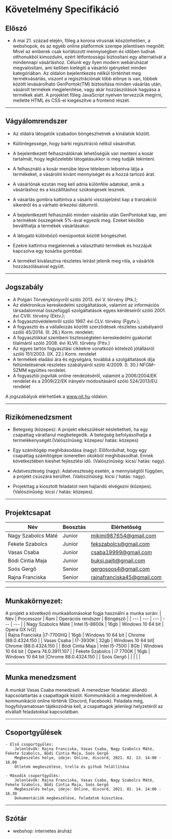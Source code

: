 # Követelmény Specifikáció

## Előszó

- A mai 21. század elején, főleg a korona vírusnak köszönhetően, a webshopok, és az egyéb online platformok szerepe jelentősen megnőtt. Mivel az emberek csak korlátozott mennyiségben és időben tudnak otthonukból kimozdulni, ezért létfontosságú biztosítani egy alternatívát a mindennapi vásárláshoz. Célunk egy ilyen modern webáruházat megvalósítani, ami kellően kielégíti a vásárlói igényeket minden kategóriában. Az oldalon bejelentkezés nélkül történhet meg termékvásárlás, viszont a regisztrációnak több előnye is van, többek között levásárolható GenPontok(TM) biztosítása minden vásárlás után, vásárolt termékek megjelenítése, vagy akár hozzászólások hagyása a termékek alatt. A projektet főleg JavaScript nyelven tervezzük megírni, mellette HTML és CSS-el kiegészítve a frontend részét.
----------------------------------

## Vágyálomrendszer

- Az oldalra látogatók szabadon böngészhetnek a kínálatok között.
- Különlegessége, hogy bárki regisztráció nélkül vásárolhat.

- A bejelentkezett felhasználóknak lehetőségük van menteni a kosár tartalmát, hogy legközelebbi látogatásukkor is meg tudják tekinteni.

- A felhasználó a kosár menübe lépve tételesen lebontva látja a termékeket, a vásárolni kívánt mennyiséget és a hozzá tartozó árat.
- A vásárlónak ezután meg kell adnia különféle adatokat, amik a vásárláshoz és a kiszállításhoz szükségesek lesznek.
- A vásárlás gombra kattintva a vásárló visszajelzést kap a tranzakció sikeréről és a várható érkezési dátumról.

- A bejelentkezett felhasználó minden vásárlás után GenPontokat kap, ami a termékek összegének 5%-ával egyezik meg. Ezeket később beválthatja a termékek vásárlásakor.

- A látogató különböző menüpontok között böngészhet.
- Ezekre kattintva megjelennek a választható termékek és hozzájuk kapcsolva egy kosárba gombbal.
- A terméket kiválasztva részletes leírást jelenik meg róla, a vásárlók hozzászólásaival együtt.
----------------------------------

## Jogszabály

- A Polgári Törvénykönyvről szóló 2013. évi V. törvény (Ptk.);
- Az elektronikus kereskedelmi szolgáltatások, valamint az információs társadalommal összefüggő szolgáltatások egyes kérdéseiről szóló 2001. évi CVIII. törvény (Ektv.);
- A fogyasztóvédelemről szóló 1997. évi CLV. törvény (Fgytv.);
- A fogyasztó és a vállalkozás közötti szerződések részletes szabályairól szóló 45/2014. (II. 26.) Korm. rendelet;
- A fogyasztókkal szembeni tisztességtelen kereskedelmi gyakorlat tilalmáról szóló 2008. évi XLVII. törvény (Fttv.)
- Az egyes tartós fogyasztási cikkekre vonatkozó kötelező jótállásról szóló 151/2003. (IX. 22.) Korm. rendelet
- A termékek eladási ára és egységára, továbbá a szolgáltatások díja feltüntetésének részletes szabályairól szóló 4/2009. (I. 30.) NFGM–SZMM együttes rendelet.
- A fogyasztói jogviták online rendezéséről, valamint a 2006/2004/EK rendelet és a 2009/22/EK irányelv módosításáról szóló 524/2013/EU rendelet

A jogszabályok elérhetőek a www.njt.hu oldalon.

---------------------------
## Rizikómenedzsment 

- Betegség (közepes): A projekt elkészülését késleltetheti, ha egy csapattag váratlanul megbetegedik.
A betegség befolyásolhatja a termelékenységét.(Valószínűség: közepes/ hatás: közepes)

- Egy számítógép meghibásodása (nagy): Előfordulhat, hogy egy csapattag számítógépe ismeretlen okokból meghibásodhat.
Ennek következtében kieshet fejlesztési idő. (Valószínűség: kicsi/ hatás: nagy).

- Adatveszteség (nagy): Adatveszteség esetén, a mennyiségtől függően, a projekt csúszára kerülhet. (Valószínűség: kicsi / hatás: nagy).

- Projekttag a kiosztott feladatot nem hajlandó elvégezni (közepes). (Valószínűség: kicsi / hatás: közepes).

---------------------------
## Projektcsapat

| Név | Beosztás | Elérhetőség|
| --- | --- | --- |
| Nagy Szabolcs Máté | Junior | mikimi987654@gmail.com |
| Fekete Szabolcs | Junior | fekszabolcs@gmail.com |
|Vasas Csaba|Junior|csaba19999@gmail.com|
|Bódi Cintia Maja|Junior|buksi.pajti@gmail.com|
|Soós Gergő|Senior|gergosoos4@gmail.com|
|Rajna Franciska|Senior|rajnafranciska45@gmail.com|

---------------------------
## Munkakörnyezet:  
A projekt a következő munkaállomásokat fogja használni a munka során:
| Név | Processzor | Ram | Operációs rendszer | Böngésző |
| --- | --- | --- | --- | --- |
| Nagy Szabolcs Máté | Intel I5-8600k | 16gb | Windows 10 64 bit | Opera GX lvl2|	
| Rajna Franciska |i7-7700HQ  | 16gb | Windows 10 64 bit | Chrome (88.0.4324.150 |
| Vasas Csaba | I7-3930K | 32gb | Windows 10 64 bit| Chrome (88.0.4324.150 |
| Bódi Cintia Maja | Intel I5-7500 | 8Gb | Windows 10 64 bit | Opera 74.0.3911.107 |
| Fekete Szabolcs | i7 7700K | 16gb | Windows 10 64 bit |Chrome 88.0.4324.150 |
| Soós Gergő | | | | |

---------------------------
## Munka menedzsment
A munkát Vasas Csaba menedzseli. A menedzser feladatai: állandó kapcsolattartás a csapattagok közöt. Kommunikáció a megrendelővel. A kommunikáció online történik (Discord, Facebook). Feladata még, hogyfolyamatosan tájékozódnia kell, a csapattagok jelenlegi helyzetéről az elvállalt feladatokkal kapcsolatban.

---------------------------
## Csoportgyűlések
	- Első csoportgyűlés: 
		Jelenlévők: Rajna Franciska, Vasas Csaba, Nagy Szabolcs Máté, Fekete Szabolcs, Bódi Cintia Maja, Soós Gergő
		Megbeszélés helye, ideje: Online, discord, 2021. 02. 13. 14:00 - 16.00
		Ötletek megbeszélése, trello és github felállítása
	
	- Második csoportgyűlés:
		Jelenlévők: Rajna Franciska, Vasas Csaba, Nagy Szabolcs Máté, Fekete Szabolcs, Bódi Cintia Maja, Soós Gergő
		Megbeszélés helye, ideje: Online, discord, 2021. 02. 14. 14:00 - 16.30
		Dokumentációk megbeszélése, feladatok kiosztása.
		
---------------------------
## Szótár
- webshop: internetes áruház
